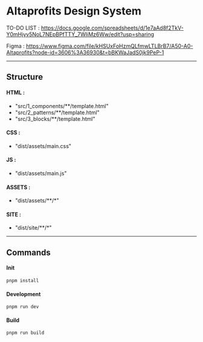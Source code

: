 # Altaprofits Design System

TO-DO LIST : https://docs.google.com/spreadsheets/d/1e7aAd8f2TkV-Y0mHjyv5NoL7NEpBPfTTY_7WIiMz6Ww/edit?usp=sharing

Figma : https://www.figma.com/file/kHSUxFoHzmQLfmwLTLBrB7/A50-A0-Altaprofits?node-id=3606%3A36930&t=bBKWaJadS0jk9PeP-1

---

## Structure

#### HTML : 
- "src/1_components/**/template.html"
- "src/2_patterns/**/template.html"
- "src/3_blocks/**/template.html"

#### CSS :
- "dist/assets/main.css"

#### JS :
- "dist/assets/main.js"

#### ASSETS :
- "dist/assets/**/*"


#### SITE :
- "dist/site/**/*"
---

## Commands

#### Init

```
pnpm install
```

#### Development

```
pnpm run dev
```

#### Build

```
pnpm run build
```


